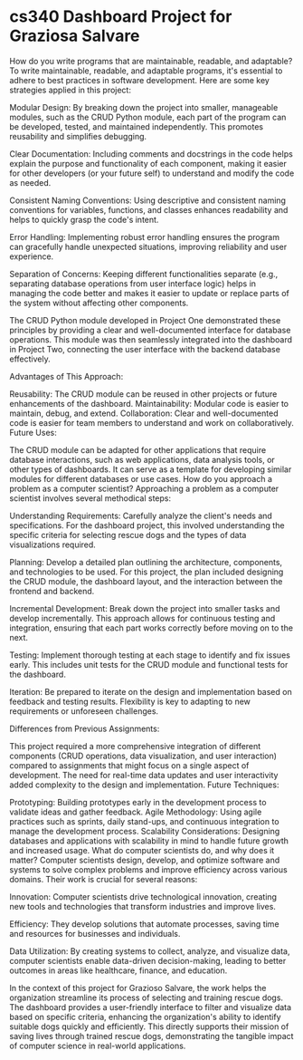 # cs340 Dashboard Project for Graziosa Salvare 
How do you write programs that are maintainable, readable, and adaptable?
To write maintainable, readable, and adaptable programs, it's essential to adhere to best practices in software development. Here are some key strategies applied in this project:

Modular Design: By breaking down the project into smaller, manageable modules, such as the CRUD Python module, each part of the program can be developed, tested, and maintained independently. This promotes reusability and simplifies debugging.

Clear Documentation: Including comments and docstrings in the code helps explain the purpose and functionality of each component, making it easier for other developers (or your future self) to understand and modify the code as needed.

Consistent Naming Conventions: Using descriptive and consistent naming conventions for variables, functions, and classes enhances readability and helps to quickly grasp the code's intent.

Error Handling: Implementing robust error handling ensures the program can gracefully handle unexpected situations, improving reliability and user experience.

Separation of Concerns: Keeping different functionalities separate (e.g., separating database operations from user interface logic) helps in managing the code better and makes it easier to update or replace parts of the system without affecting other components.

The CRUD Python module developed in Project One demonstrated these principles by providing a clear and well-documented interface for database operations. This module was then seamlessly integrated into the dashboard in Project Two, connecting the user interface with the backend database effectively.

Advantages of This Approach:

Reusability: The CRUD module can be reused in other projects or future enhancements of the dashboard.
Maintainability: Modular code is easier to maintain, debug, and extend.
Collaboration: Clear and well-documented code is easier for team members to understand and work on collaboratively.
Future Uses:

The CRUD module can be adapted for other applications that require database interactions, such as web applications, data analysis tools, or other types of dashboards.
It can serve as a template for developing similar modules for different databases or use cases.
How do you approach a problem as a computer scientist?
Approaching a problem as a computer scientist involves several methodical steps:

Understanding Requirements: Carefully analyze the client's needs and specifications. For the dashboard project, this involved understanding the specific criteria for selecting rescue dogs and the types of data visualizations required.

Planning: Develop a detailed plan outlining the architecture, components, and technologies to be used. For this project, the plan included designing the CRUD module, the dashboard layout, and the interaction between the frontend and backend.

Incremental Development: Break down the project into smaller tasks and develop incrementally. This approach allows for continuous testing and integration, ensuring that each part works correctly before moving on to the next.

Testing: Implement thorough testing at each stage to identify and fix issues early. This includes unit tests for the CRUD module and functional tests for the dashboard.

Iteration: Be prepared to iterate on the design and implementation based on feedback and testing results. Flexibility is key to adapting to new requirements or unforeseen challenges.

Differences from Previous Assignments:

This project required a more comprehensive integration of different components (CRUD operations, data visualization, and user interaction) compared to assignments that might focus on a single aspect of development.
The need for real-time data updates and user interactivity added complexity to the design and implementation.
Future Techniques:

Prototyping: Building prototypes early in the development process to validate ideas and gather feedback.
Agile Methodology: Using agile practices such as sprints, daily stand-ups, and continuous integration to manage the development process.
Scalability Considerations: Designing databases and applications with scalability in mind to handle future growth and increased usage.
What do computer scientists do, and why does it matter?
Computer scientists design, develop, and optimize software and systems to solve complex problems and improve efficiency across various domains. Their work is crucial for several reasons:

Innovation: Computer scientists drive technological innovation, creating new tools and technologies that transform industries and improve lives.

Efficiency: They develop solutions that automate processes, saving time and resources for businesses and individuals.

Data Utilization: By creating systems to collect, analyze, and visualize data, computer scientists enable data-driven decision-making, leading to better outcomes in areas like healthcare, finance, and education.

In the context of this project for Grazioso Salvare, the work helps the organization streamline its process of selecting and training rescue dogs. The dashboard provides a user-friendly interface to filter and visualize data based on specific criteria, enhancing the organization's ability to identify suitable dogs quickly and efficiently. This directly supports their mission of saving lives through trained rescue dogs, demonstrating the tangible impact of computer science in real-world applications.
